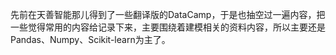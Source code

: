 先前在天善智能那儿得到了一些翻译版的DataCamp，于是也抽空过一遍内容，把一些觉得常用的内容给记录下来，主要围绕着建模相关的资料内容，所以主要还是Pandas、Numpy、Scikit-learn为主了。

